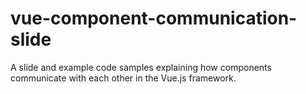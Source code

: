 # vue-component-communication-slide
A slide and example code samples explaining how components communicate with each other in the Vue.js framework.
